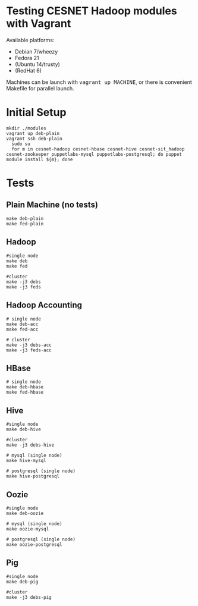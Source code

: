 # Testing CESNET Hadoop modules with Vagrant

Available platforms:

 * Debian 7/wheezy
 * Fedora 21
 * (Ubuntu 14/trusty)
 * (RedHat 6)

Machines can be launch with <tt>vagrant up MACHINE</tt>, or there is convenient Makefile for parallel launch.

# Initial Setup

    mkdir ./modules
    vagrant up deb-plain
    vagrant ssh deb-plain
      sudo su
      for m in cesnet-hadoop cesnet-hbase cesnet-hive cesnet-sit_hadoop cesnet-zookeeper puppetlabs-mysql puppetlabs-postgresql; do puppet module install ${m}; done

# Tests

## Plain Machine (no tests)
    make deb-plain
    make fed-plain

## Hadoop
    #single node
    make deb
    make fed

    #cluster
    make -j3 debs
    make -j3 feds

## Hadoop Accounting
    # single node
    make deb-acc
    make fed-acc

    # cluster
    make -j3 debs-acc
    make -j3 feds-acc

## HBase
    # single node
    make deb-hbase
    make fed-hbase

## Hive
    #single node
    make deb-hive

    #cluster
    make -j3 debs-hive

    # mysql (single node)
    make hive-mysql

    # postgresql (single node)
    make hive-postgresql

## Oozie
    #single node
    make deb-oozie

    # mysql (single node)
    make oozie-mysql

    # postgresql (single node)
    make oozie-postgresql

## Pig
    #single node
    make deb-pig

    #cluster
    make -j3 debs-pig
